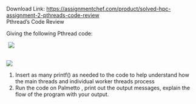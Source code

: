 Download Link: https://assignmentchef.com/product/solved-hpc-assignment-2-pthreads-code-review
<br>
Pthread’s Code Review

Giving the following Pthread code:

<img decoding="async" data-recalc-dims="1" data-src="https://i0.wp.com/www.ankitcodinghub.com/wp-content/uploads/2022/03/241.png?w=980&amp;ssl=1" class="lazyload" src="data:image/gif;base64,R0lGODlhAQABAAAAACH5BAEKAAEALAAAAAABAAEAAAICTAEAOw==">

 <noscript>

  <img decoding="async" src="https://i0.wp.com/www.ankitcodinghub.com/wp-content/uploads/2022/03/241.png?w=980&amp;ssl=1" data-recalc-dims="1">

 </noscript><img decoding="async" data-recalc-dims="1" data-src="https://i0.wp.com/www.ankitcodinghub.com/wp-content/uploads/2022/03/465.png?w=980&amp;ssl=1" class="lazyload" src="data:image/gif;base64,R0lGODlhAQABAAAAACH5BAEKAAEALAAAAAABAAEAAAICTAEAOw==">

 <noscript>

  <img decoding="async" src="https://i0.wp.com/www.ankitcodinghub.com/wp-content/uploads/2022/03/465.png?w=980&amp;ssl=1" data-recalc-dims="1">

 </noscript>

<ol>

 <li>Insert as many printf() as needed to the code to help understand how the main threads and individual worker threads process</li>

 <li>Run the code on Palmetto , print out the output messages, explain the flow of the program with your output.</li>

</ol>